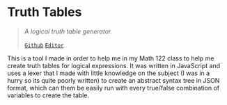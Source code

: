 # Truth Tables
> *A logical truth table generator.*
>
> [`Github`](https://github.com/kaighe/TruthTableGenerator)
> [`Editor`](http://truthtable.kaialbertson.ca/)

This is a tool I made in order to help me in my Math 122 class to help me create truth tables for logical expressions. It was written in JavaScript and uses a lexer that I made with little knowledge on the subject (I was in a hurry so its quite poorly written) to create an abstract syntax tree in JSON format, which can them be easily run with every true/false combination of variables to create the table.